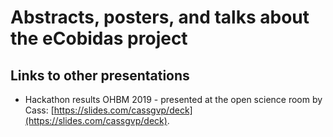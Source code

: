 # Abstracts, posters, and talks about the eCobidas project

## Links to other presentations

-   Hackathon results OHBM 2019 - presented at the open science room by Cass:
    [https://slides.com/cassgvp/deck](https://slides.com/cassgvp/deck).
